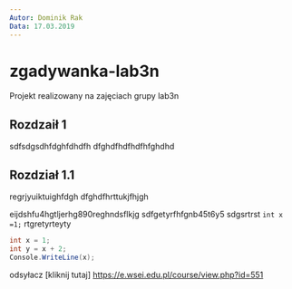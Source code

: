 ```yaml
---
Autor: Dominik Rak
Data: 17.03.2019 
---
```


# zgadywanka-lab3n
Projekt realizowany na zajęciach grupy lab3n


## Rozdzaił 1 

sdfsdgsdhfdghfdhdfh
dfghdfhdfhdfhfghdhd


## Rozdział 1.1

regrjyuiktuighfdgh
dfghdfhrttukjfhjgh

eijdshfu4hgtljerhg890reghndsflkjg
sdfgetyrfhfgnb45t6y5
sdgsrtrst   `int x =1;` rtgretyrteyty


```csharp
int x = 1;
int y = x + 2;
Console.WriteLine(x);
```


odsyłacz [kliknij tutaj] https://e.wsei.edu.pl/course/view.php?id=551
